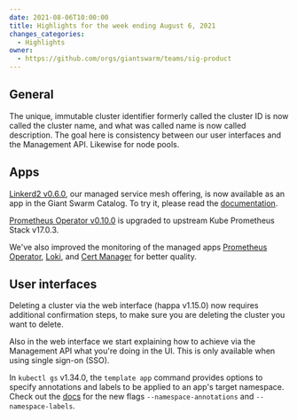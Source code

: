 ```yaml
---
date: 2021-08-06T10:00:00
title: Highlights for the week ending August 6, 2021
changes_categories:
  - Highlights
owner:
  - https://github.com/orgs/giantswarm/teams/sig-product
---
```


## General

The unique, immutable cluster identifier formerly called the cluster ID is now called the cluster name, and what was called name is now called description. The goal here is consistency between our user interfaces and the Management API. Likewise for node pools.

## Apps

[Linkerd2 v0.6.0](https://docs.giantswarm.io/changes/managed-apps/linkerd2-app/v0.6.0/), our managed service mesh offering, is now available as an app in the Giant Swarm Catalog. To try it, please read the [documentation](https://github.com/giantswarm/linkerd2-app).

[Prometheus Operator v0.10.0](https://docs.giantswarm.io/changes/managed-apps/prometheus-operator-app/v0.10.0/) is upgraded to upstream Kube Prometheus Stack v17.0.3.

We've also improved the monitoring of the managed apps [Prometheus Operator](https://docs.giantswarm.io/changes/managed-apps/prometheus-operator-app/v0.10.0/), [Loki](https://docs.giantswarm.io/changes/managed-apps/loki-app/v0.3.1/), and [Cert Manager](https://docs.giantswarm.io/changes/managed-apps/cert-manager-app/v2.8.0/) for better quality.

## User interfaces

Deleting a cluster via the web interface (happa v1.15.0) now requires additional confirmation steps, to make sure you are deleting the cluster you want to delete.

Also in the web interface we start explaining how to achieve via the Management API what you're doing in the UI. This is only available when using single sign-on (SSO).

In `kubectl gs` v1.34.0, the `template app` command provides options to specify annotations and labels to be applied to an app's target namespace. Check out the [docs](https://docs.giantswarm.io/ui-api/kubectl-gs/template-app/) for the new flags `--namespace-annotations` and `--namespace-labels`.
